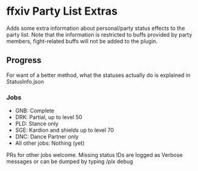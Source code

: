 # ffxiv Party List Extras

Adds some extra information about personal/party status effects to the party list.
Note that the information is restricted to buffs provided by party members, fight-related buffs will not be added to the plugin.

## Progress

For want of a better method, what the statuses actually do is explained in StatusInfo.json

### Jobs

- GNB: Complete
- DRK: Partial, up to level 50
- PLD: Stance only
- SGE: Kardion and shields up to level 70
- DNC: Dance Partner only
- All other jobs: Nothing (yet)

PRs for other jobs welcome.
Missing status IDs are logged as Verbose messages or can be dumped by typing /plx debug
